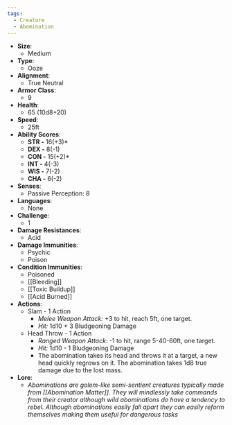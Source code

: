 ```yaml
---
tags:
  - Creature
  - Abomination
---
```

- **Size**:
	- Medium
- **Type**:
	- Ooze
- **Alignment**:
	- True Neutral
- **Armor Class**:
	- 9
- **Health**:
	- 65 (10d8+20)
- **Speed**:
	- 25ft
- **Ability Scores**:
	- **STR -** 16(+3)*
	- **DEX -** 8(-1)
	- **CON -** 15(+2)*
	- **INT -** 4(-3)
	- **WIS -** 7(-2)
	- **CHA -** 6(-2)
- **Senses**:
	- Passive Perception: 8
- **Languages**:
	- None
- **Challenge**:
	- 1
- **Damage Resistances**:
	- Acid
- **Damage Immunities**:
	- Psychic
	- Poison
- **Condition Immunities**:
	- Poisoned
	- [[Bleeding]]
	- [[Toxic Buildup]]
	- [[Acid Burned]]
- **Actions**:
	- Slam - 1 Action
		- *Melee Weapon Attack:* +3 to hit, reach 5ft, one target.
		- *Hit:* 1d10 + 3 Bludgeoning Damage
	- Head Throw - 1 Action
		- *Ranged Weapon Attack:* -1 to hit, range 5-40-60ft, one target.
		- *Hit:* 1d10 - 1 Bludgeoning Damage
		- The abomination takes its head and throws it at a target, a new head quickly regrows on it. The abomination takes 1d8 true damage due to the lost mass.
- **Lore**:
	- *Abominations are golem-like semi-sentient creatures typically made from [[Abomination Matter]]. They will mindlessly take commands from their creator although wild abominations do have a tendency to rebel. Although abominations easily fall apart they can easily reform themselves making them useful for dangerous tasks*
